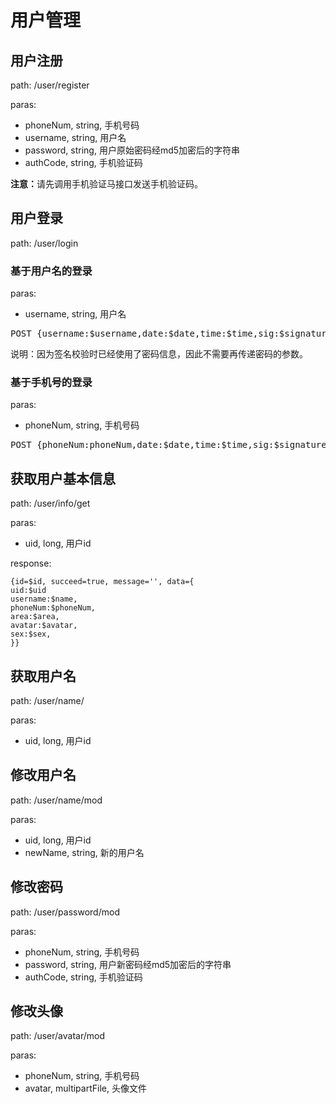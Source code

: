 # 用户管理
## 用户注册
path: /user/register

paras:

* phoneNum, string, 手机号码
* username, string, 用户名
* password, string, 用户原始密码经md5加密后的字符串
* authCode, string, 手机验证码

<strong>注意：</strong>请先调用手机验证马接口发送手机验证码。
## 用户登录
path: /user/login
### 基于用户名的登录
paras:

* username, string, 用户名

<pre>POST {username:$username,date:$date,time:$time,sig:$signature}</pre>
说明：因为签名校验时已经使用了密码信息，因此不需要再传递密码的参数。
### 基于手机号的登录
paras:

* phoneNum, string, 手机号码

<pre>POST {phoneNum:phoneNum,date:$date,time:$time,sig:$signature}</pre>
## 获取用户基本信息
path: /user/info/get

paras:

* uid, long, 用户id

response:

```
{id=$id, succeed=true, message='', data={
uid:$uid
username:$name,
phoneNum:$phoneNum,
area:$area,
avatar:$avatar,
sex:$sex,
}}
```

## 获取用户名
path: /user/name/

paras:

* uid, long, 用户id

## 修改用户名
path: /user/name/mod

paras:

* uid, long, 用户id
* newName, string, 新的用户名

## 修改密码
path: /user/password/mod

paras:

* phoneNum, string, 手机号码
* password, string, 用户新密码经md5加密后的字符串
* authCode, string, 手机验证码

## 修改头像
path: /user/avatar/mod

paras:

* phoneNum, string, 手机号码
* avatar, multipartFile, 头像文件
